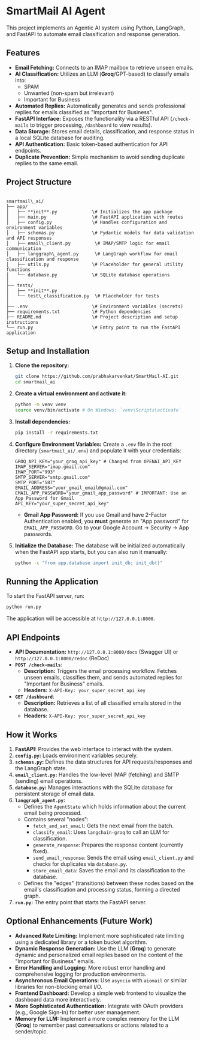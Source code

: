 # SmartMail AI Agent

This project implements an Agentic AI system using Python, LangGraph, and FastAPI to automate email classification and response generation.

## Features

- **Email Fetching:** Connects to an IMAP mailbox to retrieve unseen emails.
- **AI Classification:** Utilizes an LLM (**Groq**/GPT-based) to classify emails into: 
    - SPAM
    - Unwanted (non-spam but irrelevant)
    - Important for Business
- **Automated Replies:** Automatically generates and sends professional replies for emails classified as "Important for Business".
- **FastAPI Interface:** Exposes the functionality via a RESTful API (`/check-mails` to trigger processing, `/dashboard` to view results).
- **Data Storage:** Stores email details, classification, and response status in a local SQLite database for auditing.
- **API Authentication:** Basic token-based authentication for API endpoints.
- **Duplicate Prevention:** Simple mechanism to avoid sending duplicate replies to the same email.

## Project Structure

```

smartmail\_ai/
├── app/
│   ├── **init**.py             \# Initializes the app package
│   ├── main.py                 \# FastAPI application with routes
│   ├── config.py               \# Handles configuration and environment variables
│   ├── schemas.py              \# Pydantic models for data validation and API responses
│   ├── email\_client.py         \# IMAP/SMTP logic for email communication
│   ├── langgraph\_agent.py      \# LangGraph workflow for email classification and response
│   ├── utils.py                \# Placeholder for general utility functions
│   └── database.py             \# SQLite database operations
│
├── tests/
│   ├── **init**.py
│   └── test\_classification.py  \# Placeholder for tests
│
├── .env                        \# Environment variables (secrets)
├── requirements.txt            \# Python dependencies
├── README.md                   \# Project description and setup instructions
└── run.py                      \# Entry point to run the FastAPI application

````

## Setup and Installation

1.  **Clone the repository:**
    ```bash
    git clone https://github.com/prabhakarvenkat/SmartMail-AI.git
    cd smartmail_ai
    ```

2.  **Create a virtual environment and activate it:**
    ```bash
    python -m venv venv
    source venv/bin/activate # On Windows: `venv\Scripts\activate`
    ```

3.  **Install dependencies:**
    ```bash
    pip install -r requirements.txt
    ```

4.  **Configure Environment Variables:**
    Create a `.env` file in the root directory (`smartmail_ai/.env`) and populate it with your credentials:

    ```dotenv
    GROQ_API_KEY="your_groq_api_key" # Changed from OPENAI_API_KEY
    IMAP_SERVER="imap.gmail.com"
    IMAP_PORT="993"
    SMTP_SERVER="smtp.gmail.com"
    SMTP_PORT="587"
    EMAIL_ADDRESS="your_gmail_email@gmail.com"
    EMAIL_APP_PASSWORD="your_gmail_app_password" # IMPORTANT: Use an App Password for Gmail
    API_KEY="your_super_secret_api_key"
    ```
    * **Gmail App Password:** If you use Gmail and have 2-Factor Authentication enabled, you **must** generate an "App password" for `EMAIL_APP_PASSWORD`. Go to your Google Account -> Security -> App passwords.

5.  **Initialize the Database:**
    The database will be initialized automatically when the FastAPI app starts, but you can also run it manually:
    ```bash
    python -c "from app.database import init_db; init_db()"
    ```

## Running the Application

To start the FastAPI server, run:

```bash
python run.py
````

The application will be accessible at `http://127.0.0.1:8000`.

## API Endpoints

  * **API Documentation:** `http://127.0.0.1:8000/docs` (Swagger UI) or `http://127.0.0.1:8000/redoc` (ReDoc)
  * **`POST /check-mails`**:
      * **Description:** Triggers the email processing workflow. Fetches unseen emails, classifies them, and sends automated replies for "Important for Business" emails.
      * **Headers:** `X-API-Key: your_super_secret_api_key`
  * **`GET /dashboard`**:
      * **Description:** Retrieves a list of all classified emails stored in the database.
      * **Headers:** `X-API-Key: your_super_secret_api_key`

## How it Works

1.  **FastAPI:** Provides the web interface to interact with the system.
2.  **`config.py`:** Loads environment variables securely.
3.  **`schemas.py`:** Defines the data structures for API requests/responses and the LangGraph state.
4.  **`email_client.py`:** Handles the low-level IMAP (fetching) and SMTP (sending) email operations.
5.  **`database.py`:** Manages interactions with the SQLite database for persistent storage of email data.
6.  **`langgraph_agent.py`:**
      * Defines the `AgentState` which holds information about the current email being processed.
      * Contains several "nodes":
          * `fetch_and_set_email`: Gets the next email from the batch.
          * `classify_email`: Uses `langchain-groq` to call an LLM for classification. 
          * `generate_response`: Prepares the response content (currently fixed).
          * `send_email_response`: Sends the email using `email_client.py` and checks for duplicates via `database.py`.
          * `store_email_data`: Saves the email and its classification to the database.
      * Defines the "edges" (transitions) between these nodes based on the email's classification and processing status, forming a directed graph.
7.  **`run.py`:** The entry point that starts the FastAPI server.

## Optional Enhancements (Future Work)

  * **Advanced Rate Limiting:** Implement more sophisticated rate limiting using a dedicated library or a token bucket algorithm.
  * **Dynamic Response Generation:** Use the LLM (**Groq**) to generate dynamic and personalized email replies based on the content of the "Important for Business" emails. 
  * **Error Handling and Logging:** More robust error handling and comprehensive logging for production environments.
  * **Asynchronous Email Operations:** Use `asyncio` with `aiomail` or similar libraries for non-blocking email I/O.
  * **Frontend Dashboard:** Develop a simple web frontend to visualize the dashboard data more interactively.
  * **More Sophisticated Authentication:** Integrate with OAuth providers (e.g., Google Sign-In) for better user management.
  * **Memory for LLM:** Implement a more complex memory for the LLM (**Groq**) to remember past conversations or actions related to a sender/topic. 

<!-- end list -->
